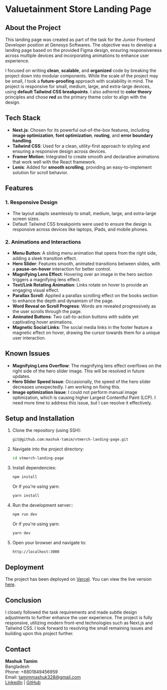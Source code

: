 # Valuetainment Store Landing Page

## About the Project

This landing page was created as part of the task for the Junior Frontend Developer position at Genesys Softwares. The objective was to develop a landing page based on the provided Figma design, ensuring responsiveness across multiple devices and incorporating animations to enhance user experience.

I focused on writing **clean**, **scalable**, and **organized** code by breaking the project down into modular components. While the scale of the project may be small, I took a **future-proofing** approach with scalability in mind. The project is responsive for small, medium, large, and extra-large devices, using **default Tailwind CSS breakpoints**. I also adhered to **color theory** principles and chose **red** as the primary theme color to align with the design.

## Tech Stack

- **Next.js**: Chosen for its powerful out-of-the-box features, including **image optimization**, **font optimization**, **routing**, and **error boundary handling**.
- **Tailwind CSS**: Used for a clean, utility-first approach to styling and ensuring a responsive design across devices.
- **Framer Motion**: Integrated to create smooth and declarative animations that work well with the React framework.
- **Lenis**: Added for **smooth scrolling**, providing an easy-to-implement solution for scroll behavior.

## Features

### 1. **Responsive Design**

- The layout adapts seamlessly to small, medium, large, and extra-large screen sizes.
- Default Tailwind CSS breakpoints were used to ensure the design is responsive across devices like laptops, iPads, and mobile phones.

### 2. **Animations and Interactions**

- **Menu Button**: A sliding menu animation that opens from the right side, adding a sleek transition effect.
- **Hero Slider**: Features smooth, animated transitions between slides, with a **pause-on-hover** interaction for better control.
- **Magnifying Lens Effect**: Hovering over an image in the hero section triggers a magnifying lens effect.
- **Text/Link Rotating Animation**: Links rotate on hover to provide an engaging visual effect.
- **Parallax Scroll**: Applied a parallax scrolling effect on the books section to enhance the depth and dynamism of the page.
- **Word Reveal on Scroll Progress**: Words are revealed progressively as the user scrolls through the page.
- **Animated Buttons**: Two call-to-action buttons with subtle yet captivating hover animations.
- **Magnetic Social Links**: The social media links in the footer feature a magnetic effect on hover, drawing the cursor towards them for a unique user interaction.

## Known Issues

- **Magnifying Lens Overflow**: The magnifying lens effect overflows on the right side of the hero slider image. This will be resolved in future updates.
- **Hero Slider Speed Issue**: Occasionally, the speed of the hero slider decreases unexpectedly. I am working on fixing this.
- **Image optimization Issue**:
I could not perform manual image optimization, which is causing higher Largest Contentful Paint (LCP). I need more time to address this issue, but I can resolve it effectively.

## Setup and Installation

1. Clone the repository (using SSH):

   ```bash
   git@github.com:mashuk-tamim/vtmerch-landing-page.git
   ```

2. Navigate into the project directory:
   ```bash
   cd vtmerch-landing-page
   ```
3. Install dependencies:
   ```bash
   npm install
   ```
   Or if you're using yarn:
   ```bash
   yarn install
   ```
4. Run the development server::
   ```bash
   npm run dev
   ```
   Or if you're using yarn:
   ```bash
   yarn dev
   ```
5. Open your browser and navigate to:
   ```bash
   http://localhost:3000
   ```

## Deployment

The project has been deployed on [Vercel](https://vercel.com/home). You can view the live version [here](https://vtmerch-eight.vercel.app/).


## Conclusion

I closely followed the task requirements and made subtle design adjustments to further enhance the user experience. The project is fully responsive, utilizing modern front-end technologies such as Next.js and Tailwind CSS. I look forward to resolving the small remaining issues and building upon this project further.

## Contact

**Mashuk Tamim**  
Bangladesh  
Phone: +8801849456959  
Email: tamimmashuk328@gmail.com  
[LinkedIn](https://www.linkedin.com/in/mashuk-tamim/)  | [GitHub](https://github.com/mashuk-tamim)
